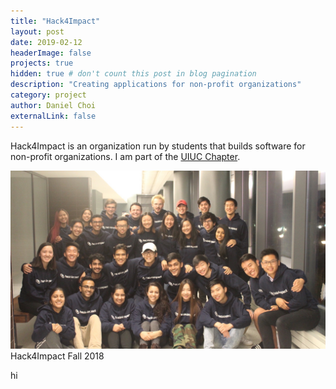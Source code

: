 ```yaml
---
title: "Hack4Impact"
layout: post
date: 2019-02-12
headerImage: false
projects: true
hidden: true # don't count this post in blog pagination
description: "Creating applications for non-profit organizations"
category: project
author: Daniel Choi
externalLink: false
---
```


<p>
    Hack4Impact is an organization run by students that builds software for non-profit organizations. I am part of the 
    <a href = "https://uiuc.hack4impact.org" target = "_blank">UIUC Chapter</a>.
</p>

<div class="breaker"></div>

<img class="image" src="../assets/images/fa18-team-3.jpg" alt="Hack4Impact Picture">
<figcaption class="caption">Hack4Impact Fall 2018</figcaption>

hi